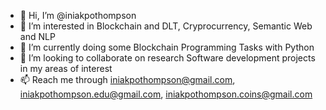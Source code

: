 - 👋 Hi, I’m @iniakpothompson
- 👀 I’m interested in Blockchain and DLT, Cryprocurrency, Semantic Web and NLP
- 🌱 I’m currently doing some Blockchain Programming Tasks with Python
- 💞️ I’m looking to collaborate on research Software development projects in my areas of interest 
- 📫 Reach me through iniakpothompson@gmail.com, iniakpothompson.edu@gmail.com, iniakpothompson.coins@gmail.com

<!---
iniakpothompson/iniakpothompson is a ✨ special ✨ repository because its `README.md` (this file) appears on your GitHub profile.
You can click the Preview link to take a look at your changes.
--->
